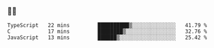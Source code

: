 ### 👨‍💻

<!--START_SECTION:waka-->
```text
TypeScript   22 mins         ██████████▒░░░░░░░░░░░░░░   41.79 % 
C            17 mins         ████████▒░░░░░░░░░░░░░░░░   32.76 % 
JavaScript   13 mins         ██████▒░░░░░░░░░░░░░░░░░░   25.42 % 
```
<!--END_SECTION:waka-->
